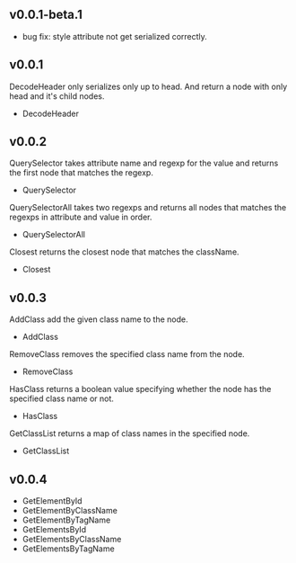 ## v0.0.1-beta.1
- bug fix: style attribute not get serialized correctly.

## v0.0.1
DecodeHeader only serializes only up to head. And return a node with only head and it's child nodes.
* DecodeHeader

## v0.0.2
QuerySelector takes attribute name and regexp for the value and returns the first node that matches the regexp.  
* QuerySelector

QuerySelectorAll takes two regexps and returns all nodes that matches the regexps in attribute and value in order.
* QuerySelectorAll

Closest returns the closest node that matches the className. 
* Closest

## v0.0.3
AddClass add the given class name to the node.
* AddClass

RemoveClass removes the specified class name from the node.
* RemoveClass

HasClass returns a boolean value specifying whether the node has the specified class name or not.
* HasClass

GetClassList returns a map of class names in the specified node.
* GetClassList

## v0.0.4
* GetElementById
* GetElementByClassName
* GetElementByTagName
* GetElementsById
* GetElementsByClassName
* GetElementsByTagName
